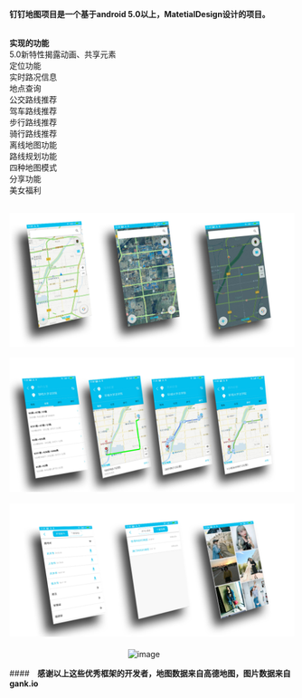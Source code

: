 **钉钉地图项目是一个基于android 5.0以上，MatetialDesign设计的项目。**<br><br>

**实现的功能**<br>
5.0新特性揭露动画、共享元素<br>
定位功能<br>
实时路况信息<br>
地点查询<br>
公交路线推荐<br>
驾车路线推荐<br>
步行路线推荐<br>
骑行路线推荐<br>
离线地图功能<br>
路线规划功能<br>
四种地图模式<br>
分享功能<br>
美女福利<br><br>

![image](https://github.com/DingMouRen/DingDingMap/raw/master/imgs/map1.png)<br>   
![image](https://github.com/DingMouRen/DingDingMap/raw/master/imgs/map2.png)<br>   
![image](https://github.com/DingMouRen/DingDingMap/raw/master/imgs/map3.png)<br>   
　　　　　　　　　　　　　　　![image](https://github.com/DingMouRen/DingDingMap/raw/master/imgs/map.gif)<br>   




####　**感谢以上这些优秀框架的开发者，地图数据来自高德地图，图片数据来自gank.io**
